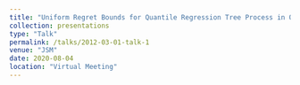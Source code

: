 ```yaml
---
title: "Uniform Regret Bounds for Quantile Regression Tree Process in Offline and Online Settings"
collection: presentations
type: "Talk"
permalink: /talks/2012-03-01-talk-1
venue: "JSM"
date: 2020-08-04
location: "Virtual Meeting"
---
```


